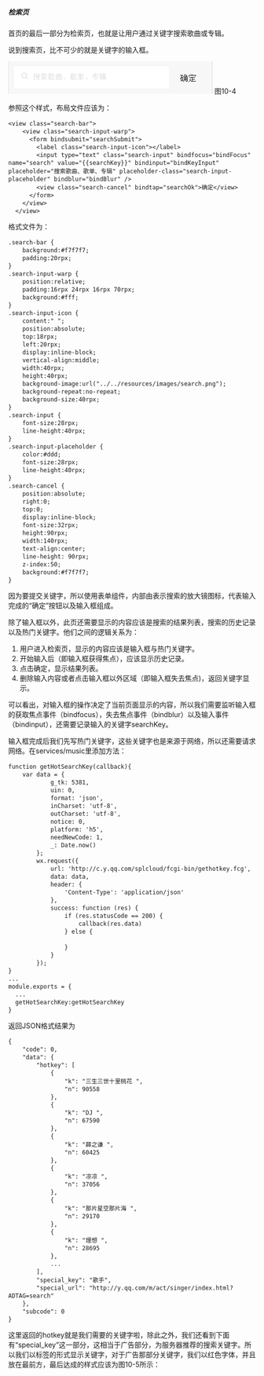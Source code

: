 ##### 检索页

首页的最后一部分为检索页，也就是让用户通过关键字搜索歌曲或专辑。

说到搜索页，比不可少的就是关键字的输入框。

![](/assets/20170214120153.png) 图10-4

参照这个样式，布局文件应该为：

```
<view class="search-bar">
    <view class="search-input-warp">
      <form bindsubmit="searchSubmit">
        <label class="search-input-icon"></label>
        <input type="text" class="search-input" bindfocus="bindFocus" name="search" value="{{searchKey}}" bindinput="bindKeyInput" placeholder="搜索歌曲、歌单、专辑" placeholder-class="search-input-placeholder" bindblur="bindBlur" />
        <view class="search-cancel" bindtap="searchOk">确定</view>
      </form>
    </view>
  </view>
```
格式文件为：

```
.search-bar {
    background:#f7f7f7;
    padding:20rpx;
}
.search-input-warp {
    position:relative;
    padding:16rpx 24rpx 16rpx 70rpx;
    background:#fff;
}
.search-input-icon {
    content:" ";
    position:absolute;
    top:18rpx;
    left:20rpx;
    display:inline-block;
    vertical-align:middle;
    width:40rpx;
    height:40rpx;
    background-image:url("../../resources/images/search.png");
    background-repeat:no-repeat;
    background-size:40rpx;
}
.search-input {
    font-size:28rpx;
    line-height:40rpx;
}
.search-input-placeholder {
    color:#ddd;
    font-size:28rpx;
    line-height:40rpx;
}
.search-cancel {
    position:absolute;
    right:0;
    top:0;
    display:inline-block;
    font-size:32rpx;
    height:90rpx;
    width:140rpx;
    text-align:center;
    line-height: 90rpx;
    z-index:50;
    background:#f7f7f7;
}
```
因为要提交关键字，所以使用表单组件，内部由表示搜索的放大镜图标，代表输入完成的“确定”按钮以及输入框组成。

除了输入框以外，此页还需要显示的内容应该是搜索的结果列表，搜索的历史记录以及热门关键字。他们之间的逻辑关系为：

1. 用户进入检索页，显示的内容应该是输入框与热门关键字。
2. 开始输入后（即输入框获得焦点），应该显示历史记录。
3. 点击确定，显示结果列表。
4. 删除输入内容或者点击输入框以外区域（即输入框失去焦点)，返回关键字显示。

可以看出，对输入框的操作决定了当前页面显示的内容，所以我们需要监听输入框的获取焦点事件（bindfocus），失去焦点事件（bindblur）以及输入事件（bindinput），还需要记录输入的关键字searchKey。

输入框完成后我们先写热门关键字，这些关键字也是来源于网络，所以还需要请求网络。在services/music里添加方法：

```
function getHotSearchKey(callback){
    var data = {
            g_tk: 5381,
            uin: 0,
            format: 'json',
            inCharset: 'utf-8',
            outCharset: 'utf-8',
            notice: 0,
            platform: 'h5',
            needNewCode: 1,
            _: Date.now()
        };
        wx.request({
            url: 'http://c.y.qq.com/splcloud/fcgi-bin/gethotkey.fcg',
            data: data,
            header: {
                'Content-Type': 'application/json'
            },
            success: function (res) {
                if (res.statusCode == 200) {
                    callback(res.data)
                } else {

                }
            }
        });
}
...
module.exports = {
  ...
  getHotSearchKey:getHotSearchKey
}
```
返回JSON格式结果为

```
{
    "code": 0,
    "data": {
        "hotkey": [
            {
                "k": "三生三世十里桃花 ",
                "n": 90558
            },
            {
                "k": "DJ ",
                "n": 67590
            },
            {
                "k": "薛之谦 ",
                "n": 60425
            },
            {
                "k": "凉凉 ",
                "n": 37056
            },
            {
                "k": "那片星空那片海 ",
                "n": 29170
            },
            {
                "k": "理想 ",
                "n": 28695
            },
            ...
        ],
        "special_key": "歌手",
        "special_url": "http://y.qq.com/m/act/singer/index.html?ADTAG=search"
    },
    "subcode": 0
}
```

这里返回的hotkey就是我们需要的关键字啦，除此之外，我们还看到下面有“special_key”这一部分，这相当于广告部分，为服务器推荐的搜索关键字。所以我们以标签的形式显示关键字，对于广告那部分关键字，我们以红色字体，并且放在最前方，最后达成的样式应该为图10-5所示：

